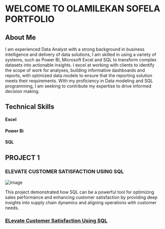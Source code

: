 # WELCOME TO OLAMILEKAN SOFELA PORTFOLIO

## About Me
 I am experienced Data Analyst with a strong background in business intelligence and delivery of data solutions, I am skilled in using a variety of systems, such as Power BI, Microsoft Excel and SQL to transform complex datasets into actionable insights. I excel at working with clients to identify the scope of work for analyses, building informative dashboards and reports, with optimized data models to ensure that the reporting solution meets their requirements. With my proficiency in Data modeling and SQL programming, I am seeking to contribute my expertise to drive informed decision making.

## Technical Skills
#### Excel
#### Power Bi
#### SQL

## PROJECT 1
### ELEVATE CUSTOMER SATISFACTION USING SQL
![image](https://github.com/user-attachments/assets/c5e49864-fbfb-4918-a272-3f64ab234a3c)

This project demonstrated how SQL can be a powerful tool for optimizing sales performance and enhancing customer satisfaction by providing deep insights into supply chain dynamics and aligning operations with customer needs.
### [ELevate Customer Satisfaction Using SQL](https://github.com/OLAMI04/Revolutionize-Supply-Chain-with-SQL)
